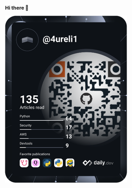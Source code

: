 ### Hi there 👋

<!--
**4ureli1/4ureli1** is a ✨ _special_ ✨ repository because its `README.md` (this file) appears on your GitHub profile.

Here are some ideas to get you started:

- 🔭 I’m currently working on ...
- 🌱 I’m currently learning ...
- 👯 I’m looking to collaborate on ...
- 🤔 I’m looking for help with ...
- 💬 Ask me about ...
- 📫 How to reach me: ...
- 😄 Pronouns: ...
- ⚡ Fun fact: ...
-->
<a href="https://app.daily.dev/4ureli1"><img src="https://github.com/4ureli1/4ureli1/blob/main/devcard.svg" width="400" alt="4ureli1's Dev Card"/></a>
